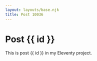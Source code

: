 ```yaml
---
layout: layouts/base.njk
title: Post 10036
---
```


# Post {{ id }}

This is post {{ id }} in my Eleventy project.
